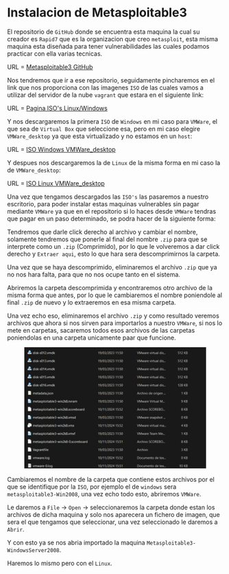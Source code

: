# Instalacion de Metasploitable3

El repositorio de `GitHub` donde se encuentra esta maquina la cual su creador es `Rapid7` que es la organizacion que creo `metasploit`, esta misma maquina esta diseñada para tener vulnerabilidades las cuales podamos practicar con ella varias tecnicas.

URL = [Metasploitable3 GitHub](https://github.com/rapid7/metasploitable3)

Nos tendremos que ir a ese repositorio, seguidamente pincharemos en el link que nos proporciona con las imagenes `ISO` de las cuales vamos a utilizar del servidor de la nube `vagrant` que estara en el siguiente link:

URL = [Pagina ISO's Linux/Windows](https://portal.cloud.hashicorp.com/vagrant/discover/rapid7)

Y nos descargaremos la primera `ISO` de `Windows` en mi caso para `VMWare`, el que sea de `Virtual Box` que seleccione esa, pero en mi caso elegire `VMWare_desktop` ya que esta virtualizado y no estamos en un `host`:

URL = [ISO Windows VMWare\_desktop](https://portal.cloud.hashicorp.com/vagrant/discover/rapid7/metasploitable3-win2k8)

Y despues nos descargaremos la de `Linux` de la misma forma en mi caso la de `VMWare_desktop`:

URL = [ISO Linux VMWare\_desktop](https://portal.cloud.hashicorp.com/vagrant/discover/rapid7/metasploitable3-ub1404)

Una vez que tengamos descargados las `ISO's` las pasaremos a nuestro escritorio, para poder instalar estas maquinas vulnerables sin pagar mediante `VMWare` ya que en el repositorio si lo haces desde `VMWare` tendras que pagar en un paso determinado, se podra hacer de la siguiente forma:

Tendremos que darle click derecho al archivo y cambiar el nombre, solamente tendremos que ponerle al final del nombre `.zip` para que se interprete como un `.zip` (Comprimido), por lo que le volveremos a dar click derecho y `Extraer aqui`, esto lo que hara sera descomprimirnos la carpeta.

Una vez que se haya descomprimido, eliminaremos el archivo `.zip` que ya no nos hara falta, para que no nos ocupe tanto en el sistema.

Abriremos la carpeta descomprimida y encontraremos otro archivo de la misma forma que antes, por lo que le cambiaremos el nombre poniendole al final `.zip` de nuevo y lo extraeremos en esa misma carpeta.

Una vez echo eso, eliminaremos el archivo `.zip` y como resultado veremos archivos que ahora si nos sirven para importarlos a nuestro `VMWare`, si nos lo mete en carpetas, sacaremos todos esos archivos de las carpetas poniendolas en una carpeta unicamente paar que funcione.

<figure><img src="../../../.gitbook/assets/image (26) (1).png" alt=""><figcaption></figcaption></figure>

Cambiaremos el nombre de la carpeta que contiene estos archivos por el que se identifique por la `ISO`, por ejemplo el de `windows` sera `metasploitable3-Win2008`, una vez echo todo esto, abriremos `VMWare`.

Le daremos a `File` -> `Open` -> seleccionaremos la carpeta donde estan los archivos de dicha maquina y solo nos aparecera un fichero de imagen, que sera el que tengamos que seleccionar, una vez seleccionado le daremos a `Abrir`.

Y con esto ya se nos abria importado la maquina `Metasploitable3-WindowsServer2008`.

Haremos lo mismo pero con el `Linux`.
